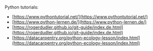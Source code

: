 Python tutorials:
- [https://www.pythontutorial.net/](https://www.pythontutorial.net/)
- [https://www.python-lernen.de/](https://www.python-lernen.de/)
- [https://rogerdudler.github.io/git-guide/index.de.html](https://rogerdudler.github.io/git-guide/index.de.html)
- [https://datacarpentry.org/python-ecology-lesson/index.html](https://datacarpentry.org/python-ecology-lesson/index.html)
